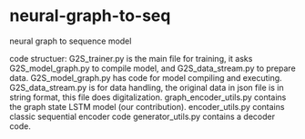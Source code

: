 # neural-graph-to-seq
neural graph to sequence model

code structuer:
G2S_trainer.py is the main file for training, it asks G2S_model_graph.py to compile model, and G2S_data_stream.py to prepare data.
G2S_model_graph.py has code for model compiling and executing.
G2S_data_stream.py is for data handling, the original data in json file is in string format, this file does digitalization.
graph_encoder_utils.py contains the graph state LSTM model (our contribution).
encoder_utils.py contains classic sequential encoder code
generator_utils.py contains a decoder code.


